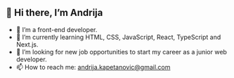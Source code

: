 ## 👋 Hi there, I’m Andrija

- 👀 I’m a front-end developer.
- 🌱 I’m currently learning HTML, CSS, JavaScript, React, TypeScript and Next.js.
- 💞️ I’m looking for new job opportunities to start my career as a junior web developer.
- 📫 How to reach me: andrija.kapetanovic@gmail.com

<!---
akapetano/akapetano is a ✨ special ✨ repository because its `README.md` (this file) appears on your GitHub profile.
You can click the Preview link to take a look at your changes.
--->
